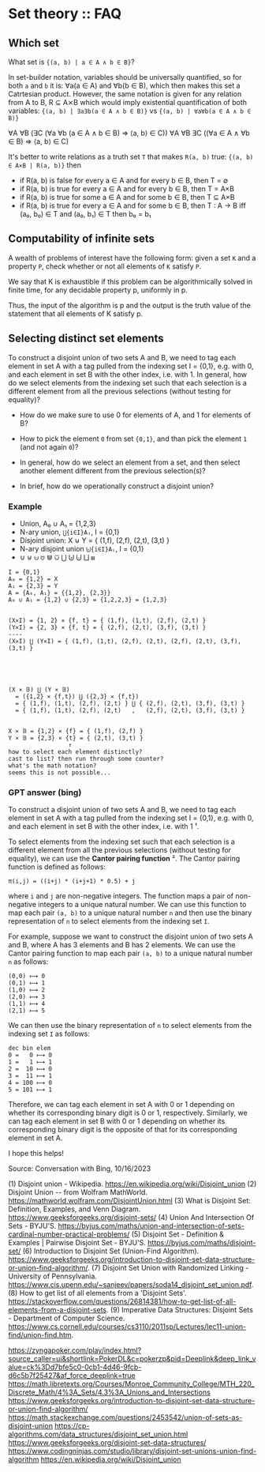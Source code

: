# Set theory :: FAQ

## Which set

What set is `{(a, b) | a ∈ A ∧ b ∈ B}`?

In set-builder notation, variables should be universally quantified, so for both `a` and `b` it is: ∀a(a ∈ A) and ∀b(b ∈ B), which then makes this set a Catrtesian product. However, the same notation is given for any relation from A to B, R ⊆ A⨯B which would imply existential quantification of both variables: 
`{(a, b) | ∃a∃b(a ∈ A ∧ b ∈ B)}`
vs
`{(a, b) | ∀a∀b(a ∈ A ∧ b ∈ B)}`

∀A ∀B (∃C (∀a ∀b (a ∈ A ∧ b ∈ B) ⇒ ⟨a, b⟩ ∈ C))
∀A ∀B ∃C ((∀a ∈ A ∧ ∀b ∈ B) ⇒ ⟨a, b⟩ ∈ C)

It's better to write relations as a truth set `T` that makes `R(a, b)` true:
`{(a, b) ∈ A×B | R(a, b)}`
then
- if R(a, b) is false for every a ∈ A and for every b ∈ B, then T = ∅
- if R(a, b) is true  for every a ∈ A and for every b ∈ B, then T = A×B
- if R(a, b) is true  for some  a ∈ A and for some  b ∈ B, then T ⊆ A×B
- if R(a, b) is true  for every a ∈ A and for some  b ∈ B, then T : A → B iff 
  (a₀, b₀) ∈ T and (a₀, b₁) ∈ T then b₀ = b₁


## Computability of infinite sets

A wealth of problems of interest have the following form: given a set `K` and a property `P`, check whether or not all elements of `K` satisfy `P`.

We say that K is exhaustible if this problem can be algorithmically solved in finite time, for any decidable property p, uniformly in p.

Thus, the input of the algorithm is p and the output is the truth value of the statement that all elements of K satisfy p.



## Selecting distinct set elements

To construct a disjoint union of two sets A and B, we need to tag each element in set A with a tag pulled from the indexing set I = {0,1}, e.g. with 0, and each element in set B with the other index, i.e. with 1. In general, how do we select elements from the indexing set such that each selection is a different element from all the previous selections (without testing for equality)?


* How do we make sure to use 0 for elements of A, and 1 for elements of B?
* How to pick the element `0` from set `{0,1}`, and than pick the element `1` (and not again `0`)?
* In general, how do we select an element from a set, and then select another element different from the previous selection(s)?

* In brief, how do we operationally construct a disjoint union?

### Example

- Union, A₀ ∪ A₁ = {1,2,3}
- N-ary union, `⋃{i∈I}Aᵢ`, I = {0,1}
- Disjoint union: X ⊎ Y = { (1,f), (2,f), (2,t), (3,t) }
- N-ary disjoint union `⨄{i∈I}Aᵢ`, I = {0,1}
- ∪ ⊎ ⩁ ⩅ ⋓ ⩂ ⋃ ⨄ ⨃ ⨆ ⩏

```
I = {0,1}
A₀ = {1,2} = X
A₁ = {2,3} = Y
A = {A₀, A₁} = {{1,2}, {2,3}}
A₀ ∪ A₁ = {1,2} ∪ {2,3} = {1,2,2,3} = {1,2,3}


(X⨯I) = {1, 2} ⨯ {f, t} = { (1,f), (1,t), (2,f), (2,t) }
(Y⨯I) = {2, 3} ⨯ {f, t} = { (2,f), (2,t), (3,f), (3,t) }
----
(X⨯I) ⋃ (Y⨯I) = { (1,f), (1,t), (2,f), (2,t), (2,f), (2,t), (3,f), (3,t) }





(X ⨯ 𝔹) ⋃ (Y ⨯ 𝔹)
  = ({1,2} ⨯ {f,t}) ⋃ ({2,3} ⨯ {f,t})
  = { (1,f), (1,t), (2,f), (2,t) } ⋃ { (2,f), (2,t), (3,f), (3,t) }
  = { (1,f), (1,t), (2,f), (2,t)   ,   (2,f), (2,t), (3,f), (3,t) }


X ⨯ 𝔹 = {1,2} ⨯ {f} = { (1,f), (2,f) }
Y ⨯ 𝔹 = {2,3} ⨯ {t} = { (2,t), (3,t) }
                 ↑
how to select each element distinctly?
cast to list? then run through some counter?
what's the math notation?
seems this is not possible...

```


### GPT answer (bing)

To construct a disjoint union of two sets A and B, we need to tag each element in set A with a tag pulled from the indexing set I = {0,1}, e.g. with 0, and each element in set B with the other index, i.e. with 1 ¹. 

To select elements from the indexing set such that each selection is a different element from all the previous selections (without testing for equality), we can use the **Cantor pairing function** ². The Cantor pairing function is defined as follows:

`π(i,j) = ((i+j) * (i+j+1) * 0.5) + j`

where `i` and `j` are non-negative integers. The function maps a pair of non-negative integers to a unique natural number. We can use this function to map each pair `(a, b)` to a unique natural number `n` and then use the binary representation of `n` to select elements from the indexing set `I`.

For example, suppose we want to construct the disjoint union of two sets A and B, where A has 3 elements and B has 2 elements. We can use the Cantor pairing function to map each pair `(a, b)` to a unique natural number `n` as follows:

```
(0,0) ⟼ 0
(0,1) ⟼ 1
(1,0) ⟼ 2
(2,0) ⟼ 3
(1,1) ⟼ 4
(2,1) ⟼ 5
```

We can then use the binary representation of `n` to select elements from the indexing set `I` as follows:

```
dec bin elem
0 =   0 ⟼ 0
1 =   1 ⟼ 1
2 =  10 ⟼ 0
3 =  11 ⟼ 1
4 = 100 ⟼ 0
5 = 101 ⟼ 1
```

Therefore, we can tag each element in set A with 0 or 1 depending on whether its corresponding binary digit is 0 or 1, respectively. Similarly, we can tag each element in set B with 0 or 1 depending on whether its corresponding binary digit is the opposite of that for its corresponding element in set A.

I hope this helps!

Source: Conversation with Bing, 10/16/2023

(1) Disjoint union - Wikipedia. https://en.wikipedia.org/wiki/Disjoint_union
(2) Disjoint Union -- from Wolfram MathWorld. https://mathworld.wolfram.com/DisjointUnion.html
(3) What is Disjoint Set: Definition, Examples, and Venn Diagram. https://www.geeksforgeeks.org/disjoint-sets/
(4) Union And Intersection Of Sets - BYJU'S. https://byjus.com/maths/union-and-intersection-of-sets-cardinal-number-practical-problems/
(5) Disjoint Set - Definition & Examples | Pairwise Disjoint Set - BYJU'S. https://byjus.com/maths/disjoint-set/
(6) Introduction to Disjoint Set (Union-Find Algorithm). https://www.geeksforgeeks.org/introduction-to-disjoint-set-data-structure-or-union-find-algorithm/.
(7) Disjoint Set Union with Randomized Linking - University of Pennsylvania. https://www.cis.upenn.edu/~sanjeev/papers/soda14_disjoint_set_union.pdf.
(8) How to get list of all elements from a 'Disjoint Sets'. https://stackoverflow.com/questions/26814381/how-to-get-list-of-all-elements-from-a-disjoint-sets.
(9) Imperative Data Structures: Disjoint Sets - Department of Computer Science. https://www.cs.cornell.edu/courses/cs3110/2011sp/Lectures/lec11-union-find/union-find.htm.


https://zyngapoker.com/play/index.html?source_caller=ui&shortlink=PokerDL&c=pokerzp&pid=Deeplink&deep_link_value=ck%3Dd7bfe5c0-0cb1-4d46-9fcb-d6c5b7f25427&af_force_deeplink=true
https://math.libretexts.org/Courses/Monroe_Community_College/MTH_220_Discrete_Math/4%3A_Sets/4.3%3A_Unions_and_Intersections
https://www.geeksforgeeks.org/introduction-to-disjoint-set-data-structure-or-union-find-algorithm/
https://math.stackexchange.com/questions/2453542/union-of-sets-as-disjoint-union
https://cp-algorithms.com/data_structures/disjoint_set_union.html
https://www.geeksforgeeks.org/disjoint-set-data-structures/
https://www.codingninjas.com/studio/library/disjoint-set-unions-union-find-algorithm
https://en.wikipedia.org/wiki/Disjoint_union
